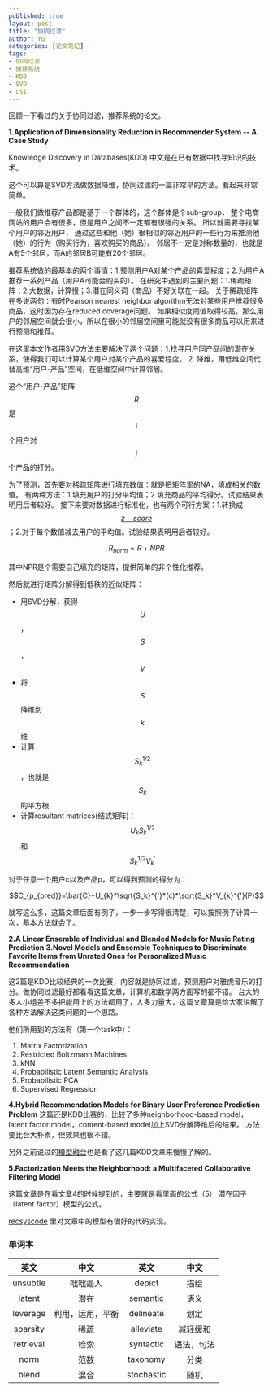 ```yaml
---
published: true
layout: post
title: "协同过滤"
author: Yu
categories: [论文笔记]
tags:
- 协同过滤
- 推荐系统
- KDD
- SVD
- LSI
---
```


回顾一下看过的关于协同过滤，推荐系统的论文。


**1.Application of Dimensionality Reduction in Recommender System -- A Case Study**

Knowledge Discovery in Databases(KDD) 中文是在已有数据中找寻知识的技术。

这个可以算是SVD方法做数据降维，协同过滤的一篇非常早的方法。看起来非常简单。

一般我们做推荐产品都是基于一个群体的，这个群体是个sub-group，
整个电商网站的用户会有很多，但是用户之间不一定都有很强的关系。
所以就需要寻找某个用户的邻近用户，
通过这些和他（她）很相似的邻近用户的一些行为来推测他（她）的行为（购买行为，喜欢购买的商品）。
邻居不一定是对称数量的，也就是A有5个邻居，而A的邻居B可能有20个邻居。

推荐系统做的最基本的两个事情：1.预测用户A对某个产品的喜爱程度；2.为用户A推荐一系列产品（用户A可能会购买的）。
在研究中遇到的主要问题：1.稀疏矩阵；2.大数据，计算慢；3.潜在同义词（商品）不好关联在一起。
关于稀疏矩阵在多说两句：有时Pearson nearest neighbor algorithm无法对某些用户推荐很多商品，这时因为存在reduced coverage问题。
如果相似度阈值取得较高，那么用户的邻居空间就会很小，所以在很小的邻居空间里可能就没有很多商品可以用来进行预测和推荐。

在这里本文作者用SVD方法主要解决了两个问题：1.找寻用户同产品间的潜在关系，使得我们可以计算某个用户对某个产品的喜爱程度。
2. 降维，用低维空间代替高维“用户-产品”空间，在低维空间中计算邻居。

这个“用户-产品”矩阵$$R$$是$$i$$个用户对$$j$$个产品的打分。


为了预测，首先要对稀疏矩阵进行填充数值：就是把矩阵里的NA，填成相关的数值。
有两种方法：1.填充用户的打分平均值；2.填充商品的平均得分。试验结果表明用后者较好。
接下来要对数据进行标准化，也有两个可行方案：1.转换成[$$z-score$$](https://en.wikipedia.org/wiki/Standard_score)；2.对于每个数值减去用户的平均值。试验结果表明用后者较好。

$$R_{norm}=R+NPR$$

其中NPR是个需要自己填充的矩阵，提供简单的非个性化推荐。

然后就进行矩阵分解得到低秩的近似矩阵：

- 用SVD分解，获得$$U$$，$$S$$，$$V$$
- 将$$S$$降维到$$k$$维
- 计算$$S_{k}^{1/2}$$，也就是$$S_{k}$$的平方根
- 计算resultant matrices(结式矩阵)：$$U_{k}S_{k}^{1/2}$$和$$S_{k}^{1/2}V_{k}^{'}$$

对于任意一个用户c以及产品p，可以得到预测的得分为：

$$C_{p_{pred}}=\bar{C}+U_{k}*\sqrt{S_k}^{'}*(c)*\sqrt{S_k}*V_{k}^{'}(P)$$


就写这么多，这篇文章后面有例子，一步一步写得很清楚，可以按照例子计算一次，基本方法就会了。


**2.A Linear Ensemble of Individual and Blended Models for Music Rating Prediction**
**3.Novel Models and Ensemble Techniques to Discriminate Favorite Items from Unrated Ones for Personalized Music Recommendation**

这2篇是KDD比较经典的一次比赛，内容就是协同过滤，预测用户对雅虎音乐的打分。做协同过滤最好都看看这篇文章，计算机和数学两方面写的都不错。
台大的多人小组差不多把能用上的方法都用了，人多力量大，这篇文章算是给大家讲解了各种方法解决这类问题的一个思路。

他们所用到的方法有（第一个task中）：

1. Matrix Factorization
2. Restricted Boltzmann Machines
3. kNN
4. Probabilistic Latent Semantic Analysis
5. Probabilistic PCA
6. Supervised Regression

**4.Hybrid Recommendation Models for Binary User Preference Prediction Problem**
这篇还是KDD比赛的，比较了多种neighborhood-based model，latent factor model，content-based model加上SVD分解降维后的结果。
方法要比台大朴素，但效果也很不错。

另外之前说过的[模型融合](http://yulijia.net/cn/机器学习/2012/04/06/model-ensemble.html)也是看了这几篇KDD文章来慢慢了解的。

**5.Factorization Meets the Neighborhood: a Multifaceted Collaborative Filtering Model**

这篇文章是在看文章4的时候提到的，主要就是看里面的公式（5） 潜在因子（latent factor）模型的公式。

[recsyscode](https://code.google.com/archive/p/recsyscode/) 里对文章中的模型有很好的代码实现。



### 单词本

|英文|中文|英文|中文|
|:----:|:----:|:----:|:----:|
|unsubtle|咄咄逼人|depict|描绘|
|latent|潜在|semantic|语义|
|leverage|利用，运用，平衡|delineate|划定|
|sparsity|稀疏|alleviate|减轻缓和|
|retrieval|检索|syntactic|语法，句法|
|norm|范数|taxonomy|分类|
|blend|混合|stochastic|随机|
